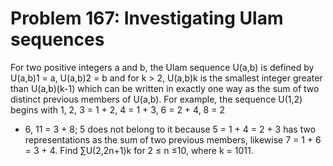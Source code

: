 # Problem 167: Investigating Ulam sequences
For two positive integers a and b, the Ulam sequence U(a,b) is defined
by U(a,b)1 = a, U(a,b)2 = b and for k &gt; 2, U(a,b)k is the smallest
integer greater than U(a,b)(k-1) which can be written in exactly one way
as the sum of two distinct previous members of U(a,b). For example, the
sequence U(1,2) begins with 1, 2, 3 = 1 + 2, 4 = 1 + 3, 6 = 2 + 4, 8 = 2
+ 6, 11 = 3 + 8; 5 does not belong to it because 5 = 1 + 4 = 2 + 3 has
two representations as the sum of two previous members, likewise 7 = 1 +
6 = 3 + 4. Find ∑U(2,2n+1)k for 2 ≤ n ≤10, where k = 1011.
